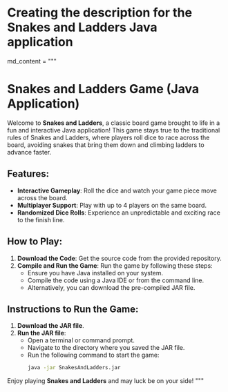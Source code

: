 # Creating the description for the Snakes and Ladders Java application 
md_content = """
# Snakes and Ladders Game (Java Application)

Welcome to **Snakes and Ladders**, a classic board game brought to life in a fun and interactive Java application! This game stays true to the traditional rules of Snakes and Ladders, where players roll dice to race across the board, avoiding snakes that bring them down and climbing ladders to advance faster.

## Features:
- **Interactive Gameplay**: Roll the dice and watch your game piece move across the board.
- **Multiplayer Support**: Play with up to 4 players on the same board.
- **Randomized Dice Rolls**: Experience an unpredictable and exciting race to the finish line.

## How to Play:
1. **Download the Code**: Get the source code from the provided repository.
2. **Compile and Run the Game**: Run the game by following these steps:
   - Ensure you have Java installed on your system.
   - Compile the code using a Java IDE or from the command line.
   - Alternatively, you can download the pre-compiled JAR file.

## Instructions to Run the Game:
1. **Download the JAR file**.
2. **Run the JAR file**:
   - Open a terminal or command prompt.
   - Navigate to the directory where you saved the JAR file.
   - Run the following command to start the game:
     ```bash
     java -jar SnakesAndLadders.jar
     ```

Enjoy playing **Snakes and Ladders** and may luck be on your side!
"""

